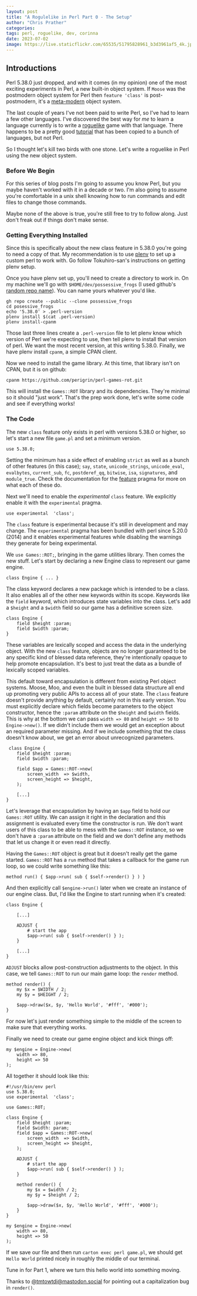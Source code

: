 ```yaml
---
layout: post
title: "A Rogulelike in Perl Part 0 - The Setup"
author: "Chris Prather"
categories:
tags: perl, roguelike, dev, corinna
date: 2023-07-02
image: https://live.staticflickr.com/65535/51795828961_b3d3961af5_4k.jpg
---
```


## Introductions

Perl 5.38.0 just dropped, and with it comes (in my opinion) one of the most
exciting experiments in Perl, a new built-in object system. If `Moose` was the
postmodern object system for Perl then `feature 'class'` is post-postmodern,
it's a [meta-modern](https://en.wikipedia.org/wiki/Metamodernism) object
system.

The last couple of years I've not been paid to write Perl, so I've had to learn
a few other languages. I've discovered the best way for _me_ to learn a
language currently is to write a
[roguelike](https://en.wikipedia.org/wiki/Roguelike) game with that language.
There happens to be a pretty good [tutorial](https://rogueliketutorials.com/)
that has been copied to a bunch of languages, but not Perl.

So I thought let's kill two birds with one stone. Let's write a roguelike in
Perl using the new object system.

### Before We Begin

For this series of blog posts I'm going to assume you know Perl, but you
maybe haven't worked with it in a decade or two. I'm also going to assume you're
comfortable in a unix shell knowing how to run commands and edit files to
change those commands.

Maybe none of the above is true, you're still free to try to follow along. Just
don't freak out if things don't make sense.

### Getting Everything Installed

Since this is specifically about the new class feature in 5.38.0 you're going
to need a copy of that. My recommendation is to use
[plenv](https://github.com/tokuhirom/plenv) to set up a custom perl to work
with. Go follow Tokuhiro-san's instructions on getting plenv setup.

Once you have plenv set up, you'll need to create a directory to work in. On my
machine we'll go with `$HOME/dev/possessive_frogs` (I used github's [random repo name](https://alator21.github.io/repository-name-generator/)).
You can name yours whatever you'd like.

```
gh repo create --public --clone possessive_frogs
cd posessive_frogs
echo '5.38.0' > .perl-version
plenv install $(cat .perl-version)
plenv install-cpanm
```

Those last three lines create a `.perl-version` file to let plenv know which
version of Perl we're expecting to use, then tell plenv to install that
version of perl. We want the most recent version, at this writing 5.38.0.
Finally, we have plenv install `cpanm`, a simple CPAN client.

Now we need to install the game library. At this time, that library isn't
on CPAN, but it is on github:

```
cpanm https://github.com/perigrin/perl-games-rot.git
```

This will install the `Games::ROT` library and its dependencies. They're
minimal so it should "just work". That's the prep work done, let's write some code
and see if everything works!

### The Code

The new `class` feature only exists in perl with versions 5.38.0 or higher, so
let's start a new file `game.pl` and set a minimum version.

```
use 5.38.0;
```

Setting the minimum has a side effect of
enabling `strict` as well as a bunch of other features (in this case); `say`, `state`,
`unicode_strings`, `unicode_eval`,  `evalbytes`, `current_sub`, `fc`,
`postderef_qq`, `bitwise`, `isa`, `signatures`, and `module_true`. Check the
documentation for the [feature](https://perldoc.pl/5.38.0/feature) pragma for more on
what each of these do.

Next we'll need to enable the _experimental_ `class` feature. We explicitly
enable it with the `experimental` pragma.

```
use experimental  'class';
```

The `class` feature is experimental because it's still in development and may
change. The `experimental` pragma has been bundled with perl since 5.20.0
(2014) and it enables experimental features while disabling the warnings they
generate for being experimental.

We `use Games::ROT;`, bringing in the game utilities library. Then comes the new
stuff. Let's start by declaring a new Engine class to represent our game engine.

```
class Engine { ... }
```

The class keyword declares a new package which is intended to be a class. It
also enables all of the other new keywords within its scope. Keywords like the
`field` keyword, which introduces state variables into the class. Let's add a
`$height` and a `$width` field so our game has a definitive screen size.

```
class Engine {
    field $height :param;
    field $width :param;
}
```

These variables are lexically scoped and access the data in the underlying
object. With the new `class` feature, objects are no longer guaranteed to be any
specific kind of blessed data reference, they're intentionally opaque to help
promote encapsulation. It's best to just treat the data as a bundle of
lexically scoped variables.

This default toward encapsulation is different from existing Perl object
systems. Moose, Moo, and even the built in blessed data structure all end up
promoting very public APIs to access all of your state. The `class` feature
doesn't provide anything by default, certainly not in this early version. You
must explicitly declare which fields become parameters to the object
constructor, hence the `:param` attribute on the `$height` and `$width` fields.
This is why at the bottom we can pass `width => 80` and `height => 50` to
`Engine->new()`. If we didn't include them we would get an exception about an
required parameter missing. And if we include something that the class doesn't
know about, we get an error about unrecognized parameters.

```
 class Engine {
    field $height :param;
    field $width :param;

    field $app = Games::ROT->new(
        screen_width  => $width,
        screen_height => $height,
    );

    [...]
}
````

Let's leverage that encapsulation by having an `$app` field to hold our
`Games::ROT` utility. We can assign it right in the declaration and this
assignment is evaluated every time the constructor is run. We don't want users
of this class to be able to mess with the `Games::ROT` instance, so we don't
have a `:param` attribute on the field and we don't define any methods that let
us change it or even read it directly.

Having the `Games::ROT` object is great but it doesn't really get the game
started. `Games::ROT` has a `run` method that takes a callback for the game run
loop, so we could write something like this:

```
method run() { $app->run( sub { $self->render() } ) }
```

And then explicitly call `$engine->run()` later when we create an instance of
our engine class. But, I'd like the Engine to start running when it's created:

```
class Engine {

    [...]

    ADJUST {
        # start the app
        $app->run( sub { $self->render() } );
    }

    [...]
}
```

`ADJUST` blocks allow post-construction adjustments to the object. In this case,
we tell `Games::ROT` to run our main game loop: the `render` method.

```
method render() {
    my $x = $WIDTH / 2;
    my $y = $HEIGHT / 2;

    $app->draw($x, $y, 'Hello World', '#fff', '#000');
}
```

For now let's just render something simple to the middle of the screen to make
sure that everything works.

Finally we need to create our game engine object and kick things off:

```
my $engine = Engine->new(
    width => 80,
    height => 50
);
```

All together it should look like this:

```
#!/usr/bin/env perl
use 5.38.0;
use experimental  'class';

use Games::ROT;

class Engine {
    field $height :param;
    field $width: param;
    field $app = Games::ROT->new(
        screen_width  => $width,
        screen_height => $height,
    );

    ADJUST {
        # start the app
        $app->run( sub { $self->render() } );
    }

    method render() {
        my $x = $width / 2;
        my $y = $height / 2;

        $app->draw($x, $y, 'Hello World', '#fff', '#000');
    }
}

my $engine = Engine->new(
    width => 80,
    height => 50
);
```

If we save our file and then run `carton exec perl game.pl`, we should get
`Hello World` printed nicely in roughly the middle of our terminal.

Tune in for Part 1, where we turn this hello world into something moving.

Thanks to [@tmtowtdi@mastodon.social](https://mastodon.social/@tmtowtdi/110651255031643872) for pointing out a capitalization bug in `render()`.

